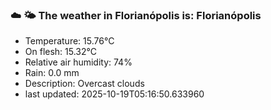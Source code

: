 ### ☁️ 🌤️  The weather in Florianópolis is: Florianópolis

- Temperature: 15.76°C
- On flesh: 15.32°C
- Relative air humidity: 74%
- Rain: 0.0 mm
- Description: Overcast clouds
- last updated: 2025-10-19T05:16:50.633960
